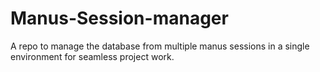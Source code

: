 # Manus-Session-manager
A repo to manage the database from multiple manus sessions in a single environment for seamless project work.
